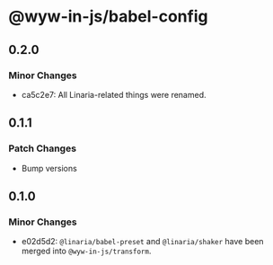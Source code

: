 # @wyw-in-js/babel-config

## 0.2.0

### Minor Changes

- ca5c2e7: All Linaria-related things were renamed.

## 0.1.1

### Patch Changes

- Bump versions

## 0.1.0

### Minor Changes

- e02d5d2: `@linaria/babel-preset` and `@linaria/shaker` have been merged into `@wyw-in-js/transform`.
